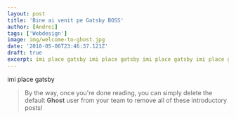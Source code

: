 ```yaml
---
layout: post
title: 'Bine ai venit pe Gatsby BOSS'
author: [Andrei]
tags: ['Webdesign']
image: img/welcome-to-ghost.jpg
date: '2018-05-06T23:46:37.121Z'
draft: true
excerpt: imi place gatsby imi place gatsby imi place gatsby imi place gatsby imi place gatsby imi place gatsby imi place gatsby imi place gatsby imi place gatsby imi place gatsby imi place gatsby imi place gatsby.
---
```


imi place gatsby

> By the way, once you're done reading, you can simply delete the default **Ghost** user from your team to remove all of these introductory posts!
